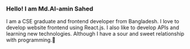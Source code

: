 ### Hello! I am Md.Al-amin Sahed
I am a CSE graduate and frontend developer from Bangladesh. I love to develop website frontend using React.js. I also like to develop APIs and learning new technologies. Although I have a sour and sweet relationship with programming.:pleading_face:









